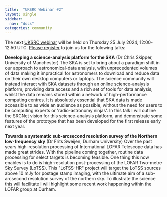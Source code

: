 ```yaml
---
title:  "UKSRC Webinar #2"
layout: single
sidebar:
  nav: "docs"
categories: community
---
```


The next [UKSRC webinar](https://www.uksrc.org/webinar-series/) will be held on Thursday 25 July 2024, 12:00-12:50 UTC. [Please register](https://ucl.zoom.us/webinar/register/WN_vIEHTvaWTLyMgl25njSgaA#/registration) to join us for the folowing talks:

**Developing a science-analysis platform for the SKA** (Dr Chris Skipper, University of Manchester)
The SKA is set to bring about a paradigm shift in our approach to astronomical-data analysis, with unprecedented volumes of data making it impractical for astronomers to download and reduce data on their own desktop computers or laptops. The science community will instead interact with SKA datasets through an online science-analysis platform, providing data access and a rich set of tools for data analysis, whilst the data remains stored within a network of high-performance computing centres. It is absolutely essential that SKA data is made accessible to as wide an audience as possible, without the need for users to be computing experts or 'radio-astronomy ninjas'. In this talk I will outline the SRCNet vision for this science-analysis platform, and demonstrate some features of the prototype that has been developed for the first release early next year.

**Towards a systematic sub-arcsecond resolution survey of the Northern low-frequency sky** (Dr Frits Sweijen, Durham University)
Over the past years high-resolution processing of International LOFAR Telescope data has made great strides. With the pipeline coming together, routine data processing for select targets is becoming feasible. One thing this now enables is to do is high-resolution post-processing of the LOFAR Two-metre Sky Survey (LoTSS). This "LoTSS-HR" project will target the LoTSS sources above 10 mJy for postage stamp imaging, with the ultimate aim of a sub-arcsecond resolution survey of the northern sky. To illustrate the science this will facilitate I will highlight some recent work happening within the LOFAR group at Durham.

